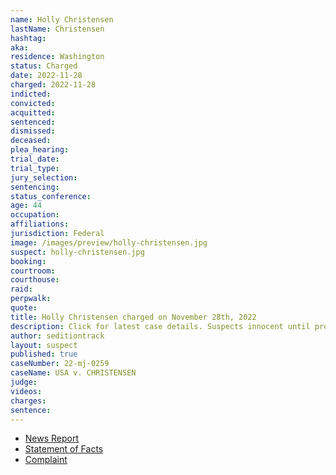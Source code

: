 ```yaml
---
name: Holly Christensen
lastName: Christensen
hashtag:
aka:
residence: Washington
status: Charged
date: 2022-11-28
charged: 2022-11-28
indicted:
convicted:
acquitted:
sentenced:
dismissed:
deceased:
plea_hearing:
trial_date:
trial_type:
jury_selection:
sentencing:
status_conference:
age: 44
occupation:
affiliations:
jurisdiction: Federal
image: /images/preview/holly-christensen.jpg
suspect: holly-christensen.jpg
booking:
courtroom:
courthouse:
raid:
perpwalk:
quote:
title: Holly Christensen charged on November 28th, 2022
description: Click for latest case details. Suspects innocent until proven guilty.
author: seditiontrack
layout: suspect
published: true
caseNumber: 22-mj-0259
caseName: USA v. CHRISTENSEN
judge:
videos:
charges:
sentence:
---
```

- [News Report](https://www.seattletimes.com/seattle-news/law-justice/puyallup-couple-the-latest-wa-residents-charged-in-jan-6-insurrection/)
- [Statement of Facts](https://www.justice.gov/usao-dc/case-multi-defendant/file/1560671/download)
- [Complaint](https://www.justice.gov/usao-dc/case-multi-defendant/file/1560676/download)
